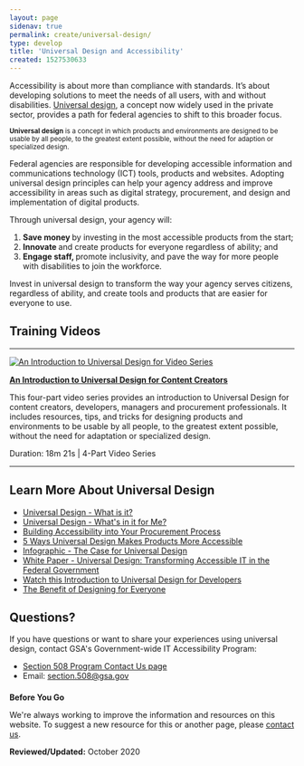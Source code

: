 ```yaml
---
layout: page
sidenav: true
permalink: create/universal-design/
type: develop
title: 'Universal Design and Accessibility'
created: 1527530633
---
```


<div class="grid-row grid-gap">
  <div class="desktop:grid-col-8">
    <p>
      Accessibility is about more than compliance with standards. It&rsquo;s about developing solutions to meet the needs of all users, with and without disabilities. <a href="https://www.un.org/development/desa/disabilities/convention-on-the-rights-of-persons-with-disabilities/article-2-definitions.html">Universal design</a>, a concept now widely used in the private sector, provides a path for federal agencies to shift to this broader focus.
    </p>
  </div>
  
  <aside class="desktop:grid-col-4">
    <p><small><strong>Universal design</strong> is a concept in which products and environments are designed to be usable by all people, to the greatest extent possible, without the need for adaption or specialized design.</small></p>
  </aside>
</div>

<p>
      Federal agencies are responsible for developing accessible information and communications technology (ICT) tools, products and websites. Adopting universal design principles can help your agency address and improve accessibility in areas such as digital strategy, procurement, and design and implementation of digital products.
    </p>
<p>
      Through universal design, your agency will:
    </p>
<ol>
      <li>
        <strong>Save money </strong>by investing in the most accessible products from the start;
      </li>
      <li>
        <strong>Innovate </strong>and create products for everyone regardless of ability; and
      </li>
      <li>
        <strong>Engage staff, </strong>promote inclusivity, and pave the way for more people with disabilities to join the workforce.
      </li>
    </ol>
Invest in universal design to transform the way your agency serves citizens, regardless of ability, and create tools and products that are easier for everyone to use.

## **Training Videos**

* * *

<div class="grid-row grid-gap">
  <div class="desktop:grid-col-3" style="margin-bottom: 15px;">
    <a href="{{site.baseurl}}/create/universal-design-video-series"><img src="https://assets.section508.gov/files/ui-series.png" alt="An Introduction to Universal Design for Video Series" /></a>
  </div>
  
  <div class="desktop:grid-col-9">
    <p>
      <a href="{{site.baseurl}}/create/universal-design-video-series"><strong>An Introduction to Universal Design for Content Creators</strong></a>
    </p>
<p>
      This four-part video series provides an introduction to Universal Design for content creators, developers, managers and procurement professionals. It includes resources, tips, and tricks for designing products and environments to be usable by all people, to the greatest extent possible, without the need for adaptation or specialized design.
    </p>
<p>
      Duration: 18m 21s | 4-Part Video Series
    </p>
  </div>
</div>

* * *

## Learn More About Universal Design

  * [Universal Design - What is it?][1]
  * [Universal Design - What's in it for Me?][2]
  * [Building Accessibility into Your Procurement Process][3]
  * [5 Ways Universal Design Makes Products More Accessible][4]
  * [Infographic - The Case for Universal Design][5]
  * [White Paper - Universal Design: Transforming Accessible IT in the Federal Government][6]
  * [Watch this Introduction to Universal Design for Developers][7] 
  * [The Benefit of Designing for Everyone][8]

## Questions?

If you have questions or want to share your experiences using universal design, contact GSA's Government-wide IT Accessibility Program:

  * [Section 508 Program Contact Us page][9]
  * Email: <section.508@gsa.gov>

<div class="border-base radius-lg border-1px" style="margin-top: 1.5em;">
  <div class="padding-1">
    <span class="text-large"><strong>Before You Go</strong></span> <br /> 
<p>
      We're always working to improve the information and resources on this website. To suggest a new resource for this or another page, please <a href="mailto:section.508@gsa.gov">contact us</a>.
    </p>
  </div>
</div>

**Reviewed/Updated:** October 2020</p>

 [1]: {{site.baseurl}}/blog/Universal-Design-What-is-it
 [2]: {{site.baseurl}}/blog/universal-design-whats-in-it-for-me
 [3]: {{site.baseurl}}/blog/Building-Accessibility-into-your-Procurement-Process
 [4]: {{site.baseurl}}/blog/5-Ways-Universal-Design-Makes-Products-More-Accessible
 [5]: {{site.baseurl}}/blog/infographic-the-case-for-universal-design
 [6]: https:/sites/default/files/Copy%20of%20Universal_Design_%20White%20Paper_vFinal_0.pdf
 [7]: https://www.youtube.com/watch?v=ryfd3fmZHCY
 [8]: https://g3ict.org/publication/the-benefit-of-designing-for-everyone-a-research-report-on-the-importance-of-inclusive-design
 [9]: {{site.baseurl}}/contact-us